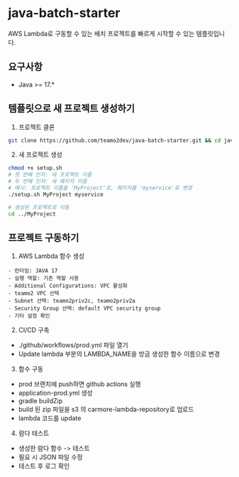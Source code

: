 # java-batch-starter
AWS Lambda로 구동할 수 있는 배치 프로젝트를 빠르게 시작할 수 있는 템플릿입니다.

## 요구사항

- Java >= 17.*

## 템플릿으로 새 프로젝트 생성하기

1. 프로젝트 클론
```bash
git clone https://github.com/teamo2dev/java-batch-starter.git && cd java-batch-starter
```

2. 새 프로젝트 생성
```bash
chmod +x setup.sh
# 첫 번째 인자: 새 프로젝트 이름
# 두 번째 인자: 새 패키지 이름
# 예시: 프로젝트 이름을 'MyProject'로, 패키지를 'myservice'로 변경
./setup.sh MyProject myservice

# 생성된 프로젝트로 이동
cd ../MyProject
```

## 프로젝트 구동하기

1. AWS Lambda 함수 생성
```
- 런타임: JAVA 17
- 실행 역할: 기존 역할 사용
- Additional Configurations: VPC 활성화
- teamo2 VPC 선택
- Subnet 선택: teamo2priv2c, teamo2priv2a
- Security Group 선택: default VPC security group
- 기타 설정 확인
```

2. CI/CD 구축
   
  - ./github/workflows/prod.yml 파일 열기
  - Update lambda 부분의 LAMBDA_NAME을 방금 생성한 함수 이름으로 변경


3. 함수 구동

  - prod 브랜치에 push하면 github actions 실행
  - application-prod.yml 생성
  - gradle buildZip
  - build 된 zip 파일을 s3 의 carmore-lambda-repository로 업로드
  - lambda 코드를 update


4. 람다 테스트

  - 생성한 람다 함수 -> 테스트
  - 필요 시 JSON 파일 수정
  - 테스트 후 로그 확인
